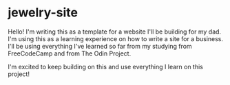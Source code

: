 # jewelry-site
Hello! I'm writing this as a template for a website I'll be building for my dad. I'm using this as a learning experience on how to write a site for a business. I'll be using everything I've learned so far from my studying from FreeCodeCamp and from The Odin Project. 

I'm excited to keep building on this and use everything I learn on this project!
